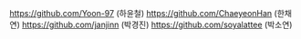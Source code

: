 https://github.com/Yoon-97 (하윤철)
https://github.com/ChaeyeonHan (한채연)
https://github.com/janjinn (박경진)
https://github.com/soyalattee (박소연)
